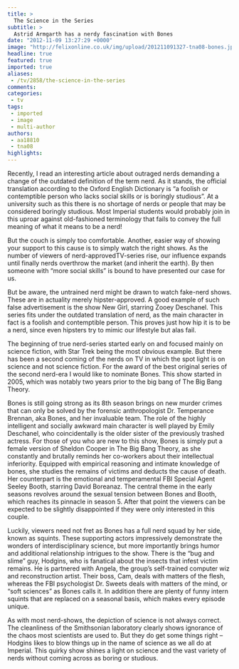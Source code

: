 ```yaml
---
title: >
  The Science in the Series
subtitle: >
  Astrid Armgarth has a nerdy fascination with Bones
date: "2012-11-09 13:27:29 +0000"
image: "http://felixonline.co.uk/img/upload/201211091327-tna08-bones.jpg"
headline: true
featured: true
imported: true
aliases:
 - /tv/2858/the-science-in-the-series
comments:
categories:
 - tv
tags:
 - imported
 - image
 - multi-author
authors:
 - aa18810
 - tna08
highlights:
---
```


Recently, I read an interesting article about outraged nerds demanding a change of the outdated definition of the term nerd. As it stands, the official translation according to the Oxford English Dictionary is “a foolish or contemptible person who lacks social skills or is boringly studious”. At a university such as this there is no shortage of nerds or people that may be considered boringly studious. Most Imperial students would probably join in this uproar against old-fashioned terminology that fails to convey the full meaning of what it means to be a nerd!

But the couch is simply too comfortable. Another, easier way of showing your support to this cause is to simply watch the right shows. As the number of viewers of nerd-approvedTV-series rise, our influence expands until finally nerds overthrow the market (and inherit the earth). By then someone with “more social skills” is bound to have presented our case for us.

But be aware, the untrained nerd might be drawn to watch fake-nerd shows. These are in actuality merely hipster-approved. A good example of such false advertisement is the show New Girl, starring Zooey Deschanel. This series fits under the outdated translation of nerd, as the main character in fact is a foolish and contemptible person. This proves just how hip it is to be a nerd, since even hipsters try to mimic our lifestyle but alas fail.

The beginning of true nerd-series started early on and focused mainly on science fiction, with Star Trek being the most obvious example. But there has been a second coming of the nerds on TV in which the spot light is on science and not science fiction. For the award of the best original series of the second nerd-era I would like to nominate Bones. This show started in 2005, which was notably two years prior to the big bang of The Big Bang Theory.

Bones is still going strong as its 8th season brings on new murder crimes that can only be solved by the forensic anthropologist Dr. Temperance Brennan, aka Bones, and her invaluable team. The role of the highly intelligent and socially awkward main character is well played by Emily Deschanel, who coincidentally is the older sister of the previously trashed actress. For those of you who are new to this show, Bones is simply put a female version of Sheldon Cooper in The Big Bang Theory, as she constantly and brutally reminds her co-workers about their intellectual inferiority. Equipped with empirical reasoning and intimate knowledge of bones, she studies the remains of victims and deducts the cause of death. Her counterpart is the emotional and temperamental FBI Special Agent Seeley Booth, starring David Boreanaz. The central theme in the early seasons revolves around the sexual tension between Bones and Booth, which reaches its pinnacle in season 5. After that point the viewers can be expected to be slightly disappointed if they were only interested in this couple.

Luckily, viewers need not fret as Bones has a full nerd squad by her side, known as squints. These supporting actors impressively demonstrate the wonders of interdisciplinary science, but more importantly brings humor and additional relationship intrigues to the show. There is the “bug and slime” guy, Hodgins, who is fanatical about the insects that infest victim remains. He is partnered with Angela, the group’s self-trained computer wiz and reconstruction artist. Their boss, Cam, deals with matters of the flesh, whereas the FBI psychologist Dr. Sweets deals with matters of the mind, or “soft sciences” as Bones calls it. In addition there are plenty of funny intern squints that are replaced on a seasonal basis, which makes every episode unique.

As with most nerd-shows, the depiction of science is not always correct. The cleanliness of the Smithsonian laboratory clearly shows ignorance of the chaos most scientists are used to. But they do get some things right – Hodgins likes to blow things up in the name of science as we all do at Imperial. This quirky show shines a light on science and the vast variety of nerds without coming across as boring or studious.
